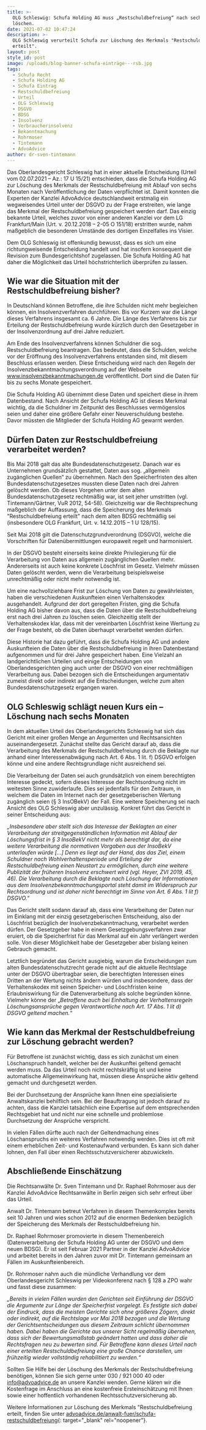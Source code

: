 ```yaml
---
title: >-
  OLG Schleswig: Schufa Holding AG muss „Restschuldbefreiung“ nach sechs Monaten
  löschen.
date: 2021-07-02 10:47:24
description: >-
  OLG Schleswig verurteilt Schufa zur Löschung des Merkmals "Restschuldbefreiung
  erteilt".
layout: post
style_id: post
image: /uploads/blog-banner-schufa-einträge---rsb.jpg
tags:
  - Schufa Recht
  - Schufa Holding AG
  - Schufa Eintrag
  - Restschuldbefreiung
  - Urteil
  - OLG Schleswig
  - DSGVO
  - BDSG
  - Insolvenz
  - Verbraucherinsolvenz
  - Bekanntmachung
  - Rohrmoser
  - Tintemann
  - AdvoAdvice
author: dr-sven-tintemann
---
```

Das Oberlandesgericht Schleswig hat in einer aktuelle Entscheidung (Urteil vom 02.07.2021 – Az.: 17 U 15/21) entschieden, dass die Schufa Holding AG zur Löschung des Merkmals der Restschuldbefreiung mit Ablauf von sechs Monaten nach Veröffentlichung der Daten verpflichtet ist. Damit konnten die Experten der Kanzlei AdvoAdvice deutschlandweit erstmalig ein wegweisendes Urteil unter der DSGVO zu der Frage erstreiten, wie lange das Merkmal der Restschuldbefreiung gespeichert werden darf. Das einzig bekannte Urteil, welches zuvor von einer anderen Kanzlei vor dem LG Frankfurt/Main (Urt. v. 20.12.2018 – 2-05 O 151/18) erstritten wurde, nahm ma&szlig;geblich die besonderen Umstände des dortigen Einzelfalles ins Visier.

Dem OLG Schleswig ist offenkundig bewusst, dass es sich um eine richtungweisende Entscheidung handelt und hat insofern konsequent die Revision zum Bundesgerichtshof zugelassen. Die Schufa Holding AG hat daher die Möglichkeit das Urteil höchstrichterlich überprüfen zu lassen.

## **Wie war die Situation mit der Restschuldbefreiung bisher?**

In Deutschland können Betroffene, die ihre Schulden nicht mehr begleichen können, ein Insolvenzverfahren durchführen. Bis vor Kurzem war die Länge dieses Verfahrens insgesamt ca. 6 Jahre. Die Länge des Verfahrens bis zur Erteilung der Restschuldbefreiung wurde kürzlich durch den Gesetzgeber in der Insolvenzordnung auf drei Jahre reduziert.

Am Ende des Insolvenzverfahrens können Schuldner die sog. Restschuldbefreiung beantragen. Das bedeutet, dass die Schulden, welche vor der Eröffnung des Insolvenzverfahrens entstanden sind, mit diesem Beschluss erlassen werden. Diese Entscheidung wird nach den Regeln der Insolvenzbekanntmachungsverordnung auf der Webseite www.insolvenzbekanntmachungen.de veröffentlicht. Dort sind die Daten für bis zu sechs Monate gespeichert.

Die Schufa Holding AG übernimmt diese Daten und speichert diese in ihrem Datenbestand. Nach Ansicht der Schufa Holding AG ist dieses Merkmal wichtig, da die Schuldner im Zeitpunkt des Beschlusses vermögenslos seien und daher eine grö&szlig;ere Gefahr einer Neuverschuldung bestehe. Davor müssten die Mitglieder der Schufa Holding AG gewarnt werden.

## **Dürfen Daten zur Restschuldbefreiung verarbeitet werden?**

Bis Mai 2018 galt das alte Bundesdatenschutzgesetz. Danach war es Unternehmen grundsätzlich gestattet, Daten aus sog. „allgemein zugänglichen Quellen“ zu übernehmen. Nach den Speicherfristen des alten Bundesdatenschutzgesetzes mussten diese Daten nach drei Jahren gelöscht werden. Ob dieses Vorgehen unter dem alten Bundesdatenschutzgesetz rechtmä&szlig;ig war, ist seit jeher umstritten (vgl. Tintemann/Gärtner, VuR 2012, 54-58). Gleichzeitig war die Rechtsprechung ma&szlig;geblich der Auffassung, dass die Speicherung des Merkmals "Restschuldbefreiung erteilt" nach dem alten BDSG rechtmä&szlig;ig sei (insbesondere OLG Frankfurt, Urt. v. 14.12.2015 – 1 U 128/15).

Seit Mai 2018 gilt die Datenschutzgrundverordnung (DSGVO), welche die Vorschriften für Datenübermittlungen europaweit regelt und harmonisiert.

In der DSGVO besteht einerseits keine direkte Privilegierung für die Verarbeitung von Daten aus allgemein zugänglichen Quellen mehr. Andererseits ist auch keine konkrete Löschfrist im Gesetz. Vielmehr müssen Daten gelöscht werden, wenn die Verarbeitung beispielsweise unrechtmä&szlig;ig oder nicht mehr notwendig ist.

Um eine nachvollziehbare Frist zur Löschung von Daten zu gewährleisten, haben die verschiedenen Auskunfteien einen Verhaltenskodex ausgehandelt. Aufgrund der dort geregelten Fristen, ging die Schufa Holding AG bisher davon aus, dass die Daten über die Restschuldbefreiung erst nach drei Jahren zu löschen seien. Gleichzeitig stellt der Verhaltenskodex klar, dass mit der vereinbarten Löschfrist keine Wertung zu der Frage besteht, ob die Daten überhaupt verarbeitet werden dürfen.

Diese Historie hat dazu geführt, dass die Schufa Holding AG und andere Auskunfteien die Daten über die Restschuldbefreiung in ihren Datenbestand aufgenommen und für drei Jahre gespeichert haben. Eine Vielzahl an landgerichtlichen Urteilen und einige Entscheidungen von Oberlandesgerichten ging auch unter der DSGVO von einer rechtmä&szlig;igen Verarbeitung aus. Dabei bezogen sich die Entscheidungen argumentativ zumeist direkt oder indirekt auf die Entscheidungen, welche zum alten Bundesdatenschutzgesetz ergangen waren.

## **OLG Schleswig schlägt neuen Kurs ein – Löschung nach sechs Monaten**

In dem aktuellen Urteil des Oberlandesgerichts Schleswig hat sich das Gericht mit einer gro&szlig;en Menge an Argumenten und Rechtsansichten auseinandergesetzt. Zunächst stellte das Gericht darauf ab, dass die Verarbeitung des Merkmals der Restschuldbefreiung durch die Beklagte nur anhand einer Interessenabwägung nach Art. 6 Abs. 1 lit. f) DSGVO erfolgen könne und eine andere Rechtsgrundlage nicht ausreichend sei.

Die Verarbeitung der Daten sei auch grundsätzlich von einem berechtigten Interesse gedeckt, sofern dieses Interesse der Rechtsordnung nicht im weitesten Sinne zuwiderlaufe. Dies sei jedenfalls für den Zeitraum, in welchem die Daten im Internet nach der gesetzgeberischen Wertung zugänglich seien (&sect; 3 InsOBekV) der Fall. Eine weitere Speicherung sei nach Ansicht des OLG Schleswig aber unzulässig. Konkret führt das Gericht in seiner Entscheidung aus:

*„Insbesondere aber stellt sich das Interesse der Beklagten an einer Verarbeitung der streitgegenständlichen Information mit Ablauf der Löschungsfrist in &sect; 3 InsoBekV nicht mehr als berechtigt dar, da eine weitere Verarbeitung die normativen Vorgaben aus der InsoBekV unterlaufen würde \[…\] Denn es liegt auf der Hand, das das Ziel, einem Schuldner nach Wohlverhaltensperiode und Erteilung der Restschuldbefreiung einen Neustart zu ermöglichen, durch eine weitere Publizität der früheren Insolvenz erschwert wird (vgl. Heyer, ZVI 2019, 45, 46). Die Verarbeitung durch die Beklagte nach Löschung der Informationen aus dem Insolvenzbekanntmachungsportal steht damit im Widerspruch zur Rechtsordnung und ist daher nicht berechtigt im Sinne von Art. 6 Abs. 1 lit f) DSGVO.*“

Das Gericht stellt sodann darauf ab, dass eine Verarbeitung der Daten nur im Einklang mit der einzig gesetzgeberischen Entscheidung, also der Löschfrist bezüglich der Insolvenzbekanntmachung, verarbeitet werden dürfen. Der Gesetzgeber habe in einem Gesetzgebungsverfahren zwar eruiert, ob die Speicherfrist für das Merkmal auf ein Jahr verlängert werden solle. Von dieser Möglichkeit habe der Gesetzgeber aber bislang keinen Gebrauch gemacht.

Letztlich begründet das Gericht ausgiebig, warum die Entscheidungen zum alten Bundesdatenschutzrecht gerade nicht auf die aktuelle Rechtslage unter der DSGVO übertragbar seien, die berechtigten Interessen eines Dritten an der Wertung nichts ändern würden und insbesondere, dass der Verhaltenskodex mit seinen Speicher- und Löschfristen keine Erlaubniswirkung für die Datenverarbeitung als solche begründen könne. Vielmehr könne der „*Betroffene auch bei Einhaltung der Verhaltensregeln Löschungsansprüche gegen Verantwortliche nach Art. 17 Abs. 1 lit d) DSGVO geltend machen.“*

## **Wie kann das Merkmal der Restschuldbefreiung zur Löschung gebracht werden?**

Für Betroffene ist zunächst wichtig, dass es sich zunächst um einen Löschanspruch handelt, welcher bei der Auskunftei geltend gemacht werden muss. Da das Urteil noch nicht rechtskräftig ist und keine automatische Allgemeinwirkung hat, müssen diese Ansprüche aktiv geltend gemacht und durchgesetzt werden.

Bei der Durchsetzung der Ansprüche kann Ihnen eine spezialisierte Anwaltskanzlei behilflich sein. Bei der Beauftragung ist jedoch darauf zu achten, dass die Kanzlei tatsächlich eine Expertise auf dem entsprechenden Rechtsgebiet hat und nicht nur eine schnelle und problemlose Durchsetzung der Ansprüche verspricht.

In vielen Fällen dürfte auch nach der Geltendmachung eines Löschanspruchs ein weiteres Verfahren notwendig werden. Dies ist oft mit einem erheblichen Zeit- und Kostenaufwand verbunden. Es kann sich daher lohnen, den Fall über einen Rechtsschutzversicherer abzuwickeln.

## **Abschlie&szlig;ende Einschätzung**

Die Rechtsanwälte Dr. Sven Tintemann und Dr. Raphael Rohrmoser aus der Kanzlei AdvoAdvice Rechtsanwälte in Berlin zeigen sich sehr erfreut über das Urteil.

Anwalt Dr. Tintemann betreut Verfahren in diesem Themenkomplex bereits seit 10 Jahren und wies schon 2012 auf die enormen Bedenken bezüglich der Speicherung des Merkmals der Restschuldbefreiung hin.

Dr. Raphael Rohrmoser promovierte in diesem Themenbereich (Datenverarbeitung der Schufa Holding AG unter der DSGVO und dem neuen BDSG). Er ist seit Februar 2021 Partner in der Kanzlei AdvoAdvice und arbeitet bereits in den Jahren zuvor mit Dr. Tintemann gemeinsam an Fällen im Auskunfteienbereich.

Dr. Rohrmoser nahm auch die mündliche Verhandlung vor dem Oberlandesgericht Schleswig per Videokonferenz nach &sect; 128 a ZPO wahr und fasst diese zusammen:

*„Bereits in vielen Fällen wurden den Gerichten seit Einführung der DSGVO die Argumente zur Länge der Speicherfrist vorgelegt. Es festigte sich dabei der Eindruck, dass die meisten Gerichte sich ohne grö&szlig;eres Zögern, direkt oder indirekt, auf die Rechtslage vor Mai 2018 bezogen und die Wertung der Gerichtsentscheidungen aus diesem Zeitraum schlicht übernommen haben. Dabei haben die Gerichte aus unserer Sicht regelmä&szlig;ig übersehen, dass sich der Bewertungsma&szlig;stab geändert hatten und dass daher die Rechtsfragen neu zu bewerten sind. Für Betroffene kann dieses Urteil nach einer erteilten Restschuldbefreiung eine gro&szlig;e Chance darstellen, um frühzeitig wieder vollständig rehabilitiert zu werden.“*

Sollten Sie Hilfe bei der Löschung des Merkmals der Restschuldbefreiung benötigen, können Sie sich gerne unter 030 / 921 000 40 oder [info@advoadvice.de](mailto:info@advoadvice.de) an unsere Kanzlei wenden. Gerne klären wir die Kostenfrage im Anschluss an eine kostenfreie Ersteinschätzung mit Ihnen sowie einer hoffentlich vorhandenen Rechtsschutzversicherung ab.

Weitere Informationen zur Löschung des Merkmals "Restschuldbefreiung erteilt, finden Sie unter [advoadvice.de/anwalt-fuer/schufa-restschuldbefreiung](advoadvice.de/anwalt-fuer/schufa-restschuldbefreiung){: target="_blank" rel="noopener"}.&nbsp;
